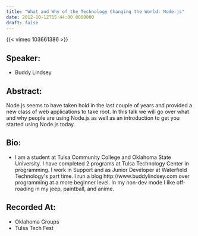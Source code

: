 ```yaml
---
title: "What and Why of the Technology Changing the World: Node.js"
date: 2012-10-12T15:44:00.0000000
draft: false
---
```


{{< vimeo 103661386 >}}

## Speaker:

 - Buddy Lindsey

## Abstract:

<p>Node.js seems to have taken hold in the last couple of years and provided a new class of web applications to take root. In this talk we will go over what and why people are using Node.js as well as an introduction to get you started using Node.js today.</p>

## Bio:

 - <p>I am a student at Tulsa Community College and Oklahoma State University. I have completed 2 programs at Tulsa Technology Center in programming. I work in Support and as Junior Developer at Waterfield Technology's part time. I run a blog http://www.buddylindsey.com over programming at a more beginner level. In my non-dev mode I like off-roading in my jeep, paintball, and anime.</p>

## Recorded At:

 - Oklahoma Groups
 - Tulsa Tech Fest

